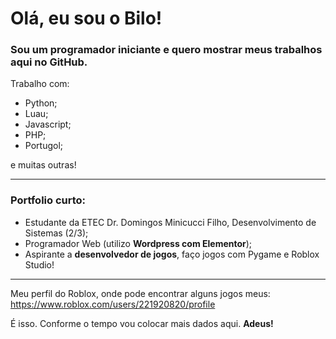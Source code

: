 <h1>Olá, eu sou o <strong>Bilo!</strong></h1>

<h3>Sou um programador iniciante e quero mostrar meus trabalhos aqui no GitHub.</h3>

Trabalho com:
- Python;
- Luau;
- Javascript;
- PHP;
- Portugol;

e muitas outras!

<hr>

<h3>Portfolio curto:</h3>

- Estudante da ETEC Dr. Domingos Minicucci Filho, Desenvolvimento de Sistemas (2/3);
- Programador Web (utilizo <strong>Wordpress com Elementor</strong>);
- Aspirante a <strong>desenvolvedor de jogos</strong>, faço jogos com Pygame e Roblox Studio!

<hr>

Meu perfil do Roblox, onde pode encontrar alguns jogos meus: https://www.roblox.com/users/221920820/profile

É isso. Conforme o tempo vou colocar mais dados aqui. <strong>Adeus!</strong>
